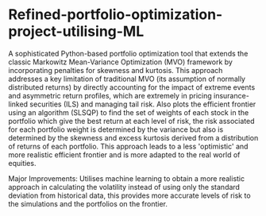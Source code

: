 # Refined-portfolio-optimization-project-utilising-ML
A sophisticated Python-based portfolio optimization tool that extends the classic Markowitz Mean-Variance Optimization (MVO) framework by incorporating penalties for skewness and kurtosis. This approach addresses a key limitation of traditional MVO (its assumption of normally distributed returns) by directly accounting for the impact of extreme events and asymmetric return profiles, which are extremely in pricing insurance-linked securities (ILS) and managing tail risk. Also plots the efficient frontier using an algorithm (SLSQP) to find the set of weights of each stock in the portfolio which give the best return at each level of risk, the risk associated for each portfolio weight is determined by the variance but also is determined by the skewness and excess kurtosis derived from a distribution of returns of each portfolio. This approach leads to a less 'optimistic' and more realistic efficient frontier and is more adapted to the real world of equities.


Major Improvements:
Utilises machine learning to obtain a more realistic approach in calculating the volatility instead of using only the standard deviation from historical data, this provides more accurate levels of risk to the simulations and the portfolios on the frontier.
